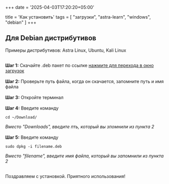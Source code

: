 +++
date = '2025-04-03T17:20:20+05:00'

title = 'Как установить'
tags = [
   "загрузки",
   "astra-learn",
   "windows",
   "debian"
]
+++

## Для Debian дистрибутивов
Примеры дистрибутивов: Astra Linux, Ubuntu, Kali Linux <br> <br>

**Шаг 1:** Скачайте .deb пакет по ссылке [нажмите для перехода в окно загрузок](https://anyatomik.github.io/astra_learn/ru/downloads/) <br> <br>
**Шаг 2:** Проверьте путь файла, когда он скачается, запомните путь и имя файла <br> <br>
**Шаг 3:** Откройте терминал <br> <br>
**Шаг 4:** Введите команду <br>

    cd ~/Download/
*Вместо "Downloads", введите пть, который вы зпомнили из пункта 2* <br>  <br>
**Шаг 5:** Введите команду <br>

    
    sudo dpkg -i filename.deb

*Вместо "filename", введите имя файла, который вы запомнили из пункта 2* <br> <br>

Поздравляем с установкой. Приятного использования!
